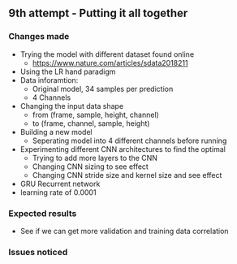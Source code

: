 
## 9th attempt - Putting it all together

### Changes made
- Trying the model with different dataset found online
    - https://www.nature.com/articles/sdata2018211
- Using the LR hand paradigm
- Data inforamtion:
    - Original model, 34 samples per prediction
    - 4 Channels
- Changing the input data shape
    - from (frame, sample, height, channel)
    - to (frame, channel, sample, height)
- Building a new model
    - Seperating model into 4 different channels before running
- Experimenting different CNN architectures to find the optimal
    - Trying to add more layers to the CNN
    - Changing CNN sizing to see effect
    - Changing CNN stride size and kernel size and see effect
- GRU Recurrent network
- learning rate of 0.0001

### Expected results
- See if we can get more validation and training data correlation

### Issues noticed
